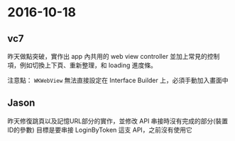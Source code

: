 # 2016-10-18

## vc7

昨天做點突破，實作出 app 內共用的 web view controller 並加上常見的控制項，例如切換上下頁、重新整理，和 loading 進度條。

注意點： `WKWebView` 無法直接設定在 Interface Builder 上，必須手動加入畫面中

## Jason

昨天修復跳頁以及記憶URL部分的實作，並修改 API 串接時沒有完成的部分(裝置ID的參數)
目標是要串接 LoginByToken 這支 API，之前沒有使用它
